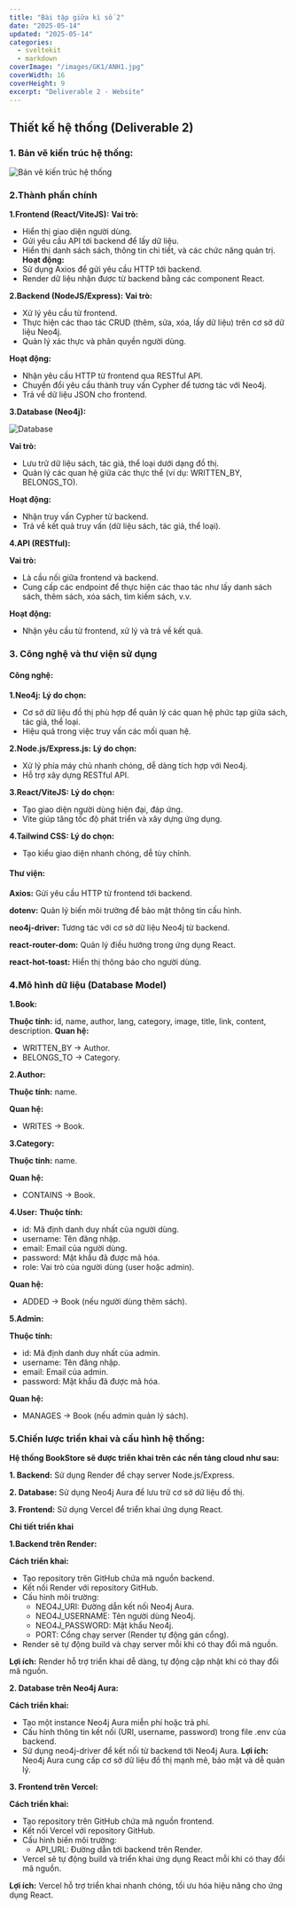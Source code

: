 ```yaml
---
title: "Bài tập giữa kì số 2"
date: "2025-05-14"
updated: "2025-05-14"
categories:
  - sveltekit
  - markdown
coverImage: "/images/GK1/ANH1.jpg"
coverWidth: 16
coverHeight: 9
excerpt: "Deliverable 2 - Website"
---
```

## Thiết kế hệ thống (Deliverable 2)	
### 1. Bản vẽ kiến trúc hệ thống: 
![Bản vẽ kiến trúc hệ thống](/images/GK2/neo4j.png)

### 2.Thành phần chính
**1.Frontend (React/ViteJS):**
**Vai trò:**
- Hiển thị giao diện người dùng.
- Gửi yêu cầu API tới backend để lấy dữ liệu.
- Hiển thị danh sách sách, thông tin chi tiết, và các chức năng quản trị.
**Hoạt động:**
- Sử dụng Axios để gửi yêu cầu HTTP tới backend.
- Render dữ liệu nhận được từ backend bằng các component React.

**2.Backend (NodeJS/Express):**
**Vai trò:**
- Xử lý yêu cầu từ frontend.
- Thực hiện các thao tác CRUD (thêm, sửa, xóa, lấy dữ liệu) trên cơ sở dữ liệu Neo4j.
- Quản lý xác thực và phân quyền người dùng.

**Hoạt động:**
- Nhận yêu cầu HTTP từ frontend qua RESTful API.
- Chuyển đổi yêu cầu thành truy vấn Cypher để tương tác với Neo4j.
- Trả về dữ liệu JSON cho frontend.

**3.Database (Neo4j):**

![Database](/images/GK2/database.jpg)

**Vai trò:**
- Lưu trữ dữ liệu sách, tác giả, thể loại dưới dạng đồ thị.
- Quản lý các quan hệ giữa các thực thể (ví dụ: WRITTEN_BY, BELONGS_TO).

**Hoạt động:**
- Nhận truy vấn Cypher từ backend.
- Trả về kết quả truy vấn (dữ liệu sách, tác giả, thể loại).

**4.API (RESTful):**

**Vai trò:**
- Là cầu nối giữa frontend và backend.
- Cung cấp các endpoint để thực hiện các thao tác như lấy danh sách sách, thêm sách, xóa sách, tìm kiếm sách, v.v.

**Hoạt động:**
- Nhận yêu cầu từ frontend, xử lý và trả về kết quả.

### 3. Công nghệ và thư viện sử dụng
#### Công nghệ:
**1.Neo4j:**
**Lý do chọn:**
- Cơ sở dữ liệu đồ thị phù hợp để quản lý các quan hệ phức tạp giữa sách, tác giả, thể loại.
- Hiệu quả trong việc truy vấn các mối quan hệ.

**2.Node.js/Express.js:**
**Lý do chọn:**
- Xử lý phía máy chủ nhanh chóng, dễ dàng tích hợp với Neo4j.
- Hỗ trợ xây dựng RESTful API.

**3.React/ViteJS:**
**Lý do chọn:**
- Tạo giao diện người dùng hiện đại, đáp ứng.
- Vite giúp tăng tốc độ phát triển và xây dựng ứng dụng.

**4.Tailwind CSS:**
**Lý do chọn:**
- Tạo kiểu giao diện nhanh chóng, dễ tùy chỉnh.
#### Thư viện:
**Axios:** Gửi yêu cầu HTTP từ frontend tới backend.

**dotenv:** Quản lý biến môi trường để bảo mật thông tin cấu hình.

**neo4j-driver:** Tương tác với cơ sở dữ liệu Neo4j từ backend.

**react-router-dom:** Quản lý điều hướng trong ứng dụng React.

**react-hot-toast:** Hiển thị thông báo cho người dùng.
### 4.Mô hình dữ liệu (Database Model)
**1.Book:**

**Thuộc tính:** id, name, author, lang, category, image, title, link, content, description.
**Quan hệ:**
- WRITTEN_BY → Author.
- BELONGS_TO → Category.

**2.Author:**

**Thuộc tính:** name.

**Quan hệ:**
- WRITES → Book.

**3.Category:**

**Thuộc tính:** name.

**Quan hệ:**
- CONTAINS → Book.

**4.User:**
**Thuộc tính:**
- id: Mã định danh duy nhất của người dùng.
- username: Tên đăng nhập.
- email: Email của người dùng.
- password: Mật khẩu đã được mã hóa.
- role: Vai trò của người dùng (user hoặc admin).

**Quan hệ:**
- ADDED → Book (nếu người dùng thêm sách).

**5.Admin:**

**Thuộc tính:**   
- id: Mã định danh duy nhất của admin.
- username: Tên đăng nhập.
- email: Email của admin.
- password: Mật khẩu đã được mã hóa.

**Quan hệ:**
- MANAGES → Book (nếu admin quản lý sách).
### 5.Chiến lược triển khai và cấu hình hệ thống:
**Hệ thống BookStore sẽ được triển khai trên các nền tảng cloud như sau:**

**1. Backend:** Sử dụng Render để chạy server Node.js/Express.

**2. Database:** Sử dụng Neo4j Aura để lưu trữ cơ sở dữ liệu đồ thị.

**3. Frontend:** Sử dụng Vercel để triển khai ứng dụng React.

**Chi tiết triển khai**

**1.Backend trên Render:**

**Cách triển khai:**
- Tạo repository trên GitHub chứa mã nguồn backend.
- Kết nối Render với repository GitHub.
- Cấu hình môi trường:
   - NEO4J_URI: Đường dẫn kết nối Neo4j Aura.
   - NEO4J_USERNAME: Tên người dùng Neo4j.
   - NEO4J_PASSWORD: Mật khẩu Neo4j.
   - PORT: Cổng chạy server (Render tự động gán cổng).
- Render sẽ tự động build và chạy server mỗi khi có thay đổi mã nguồn.

**Lợi ích:** Render hỗ trợ triển khai dễ dàng, tự động cập nhật khi có thay đổi mã nguồn.

**2. Database trên Neo4j Aura:**

**Cách triển khai:**
- Tạo một instance Neo4j Aura miễn phí hoặc trả phí.
- Cấu hình thông tin kết nối (URI, username, password) trong file .env của backend.
- Sử dụng neo4j-driver để kết nối từ backend tới Neo4j Aura.
**Lợi ích:** Neo4j Aura cung cấp cơ sở dữ liệu đồ thị mạnh mẽ, bảo mật và dễ quản lý.

**3. Frontend trên Vercel:**

**Cách triển khai:**
- Tạo repository trên GitHub chứa mã nguồn frontend.
- Kết nối Vercel với repository GitHub.
- Cấu hình biến môi trường:
  - API_URL: Đường dẫn tới backend trên Render.
- Vercel sẽ tự động build và triển khai ứng dụng React mỗi khi có thay đổi mã nguồn.

**Lợi ích:** Vercel hỗ trợ triển khai nhanh chóng, tối ưu hóa hiệu năng cho ứng dụng React.
